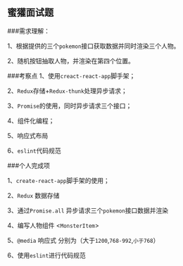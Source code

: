 ## 蜜獾面试题
###需求理解：

1、根据提供的三个`pokemon`接口获取数据并同时渲染三个人物。

2、随机按钮抽取人物，并渲染在第四个位置。

###考察点
1、使用`creact-react-app`脚手架；

2、`Redux`存储+`Redux-thunk`处理异步请求；

3、`Promise`的使用，同时异步请求三个接口；

4、组件化编程；

5、响应式布局

6、`eslint`代码规范

###个人完成项

1、`create-react-app`脚手架的使用；

2、`Redux` 数据存储

3、通过`Promise.all` 异步请求三个`pokemon`接口数据并渲染

4、编写人物组件 <`MonsterItem`>

5、`@media` 响应式 分别为（大于`1200`,`768-992`,`小于768`）

6、使用`eslint`进行代码规范


